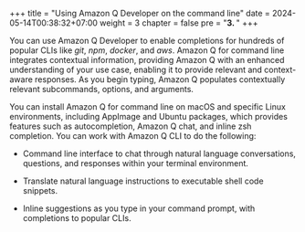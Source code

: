 +++
title = "Using Amazon Q Developer on the command line"
date = 2024-05-14T00:38:32+07:00
weight = 3
chapter = false
pre = "<b>3. </b>"
+++

You can use Amazon Q Developer to enable completions for hundreds of popular CLIs like _git_, _npm_, _docker_, and _aws_. Amazon Q for command line integrates contextual information, providing Amazon Q with an enhanced understanding of your use case, enabling it to provide relevant and context-aware responses. As you begin typing, Amazon Q populates contextually relevant subcommands, options, and arguments.

You can install Amazon Q for command line on macOS and specific Linux environments, including AppImage and Ubuntu packages, which provides features such as autocompletion, Amazon Q chat, and inline zsh completion. You can work with Amazon Q CLI to do the following:

- Command line interface to chat through natural language conversations, questions, and responses within your terminal environment.

- Translate natural language instructions to executable shell code snippets.

- Inline suggestions as you type in your command prompt, with completions to popular CLIs.
